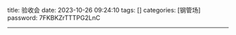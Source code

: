 title: 验收会 
date: 2023-10-26 09:24:10 
tags: []
categories: [钢管场]
password: 7FKBKZrTTTPG2LnC

---
 <!--more-->